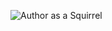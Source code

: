 ![Author as a Squirrel](https://marinelab.fsu.edu/archive/virtual-classroom/fast-facts/white-squirrels/)
